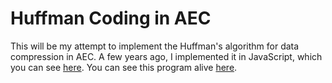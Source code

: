 # Huffman Coding in AEC

This will be my attempt to implement the Huffman's algorithm for data compression in AEC. A few years ago, I implemented it in JavaScript, which you can see [here](https://flatassembler.github.io/huffman.html). You can see this program alive [here](https://flatassembler.github.io/HuffmanCodingInAEC.html).
